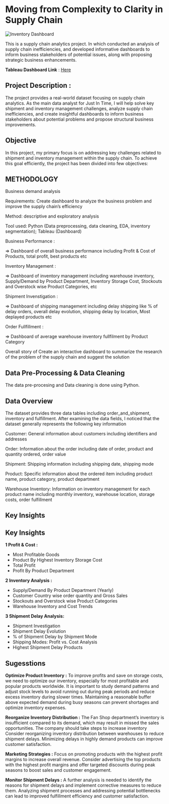 # Moving from Complexity to Clarity in Supply Chain



![Inventory  Dashboard](https://github.com/user-attachments/assets/55c739a4-cf52-4362-a425-52c743ba5232)


This is a supply chain analytics project. In which conducted an analysis of supply chain inefficiencies, and developed informative dashboards to inform business stakeholders of potential issues, along with proposing strategic business enhancements.

**Tableau  Dashboard Link** :  [Here](https://public.tableau.com/views/LogisticandSupplyChainAnalysis/dashboard1?:language=en-US&:sid=&:redirect=auth&:display_count=n&:origin=viz_share_link)


## Project Description :
The project provides a real-world dataset focusing on supply chain analytics. As the main data analyst for Just In Time, I will help solve key shipment and inventory management challenges, analyze supply chain inefficiencies, and create insightful dashboards to inform business stakeholders about potential problems and propose structural business improvements.

## Objective 
In this project, my primary focus is on addressing key challenges related to shipment and inventory management within the supply chain. To achieve this goal efficiently, the project has been divided into few objectives:

## METHODOLOGY

Business demand analysis

Requirements: Create dashboard to analyze the business problem and improve the supply chain’s efficiency

Method: descriptive and exploratory analysis

Tool used: Python (Data preprocessing, data cleaning, EDA, inventory segmentation); Tableau (Dashboard)

Business Performance : 

=> Dashboard of overall business performance including Profit & Cost of Products, total profit, best products etc 

Inventory Management :

=> Dashboard of inventory management including warehouse inventory, Supply/Demand by Product Department, Inventory Storage Cost, Stockouts and Overstock wise Product Categories, etc

Shipment Invenstigation :

=> Dashboard of shipping management including delay shipping like % of delay orders, overall delay evolution, shipping delay by location, Most deplayed products etc 

Order Fullfillment : 

=> Dashboard of average warehouse inventory fullfilment by Product Category

Overall story of Create an interactive dashboard to summarize the research of the problem of the supply chain and suggest the solution


## Data Pre-Processing & Data Cleaning 

The data pre-procesing and Data cleaning is done using Python. 

## Data Overview 
The dataset provides three data tables including order_and_shipment, inventory and fulfillment. After examining the data fields, I noticed that the dataset generally represents the following key information

Customer: General information about customers including identifiers and addresses

Order: Information about the order including date of order, product and quantity ordered, order value

Shipment: Shipping information including shipping date, shipping mode

Product: Specific information about the ordered item including product name, product category, product department

Warehouse Inventory: Information on inventory management for each product name including monthly inventory, warehouse location, storage costs, order fulfillment


## Key Insights 

## Key Insights 
**1 Profit & Cost :**
* Most Profitable Goods
* Product By Highest Inventory Storage Cost
* Total Profit
* Profit By Product Department

**2 Inventory Analysis :**
* Supply/Demand By Product Department (Yearly)
* Customer Country wise order quantity and Gross Sales
* Stockouts and Overstock wise Product Categories
* Warehouse Inventory and Cost Trends

**3 Shipment Delay Analysis:**
* Shipment Investigation
* Shipment Delay Evolution
* % of Shipment Delay by Shipment Mode
* Shipping Modes: Profit vs. Cost Analysis
* Highest Shipment Delay Products


## Sugesstions 

**Optimize Product Inventory :**
To improve profits and save on storage costs, we need to optimize our inventory, especially for most profitable and popular products worldwide. It is important to study demand patterns and adjust stock levels to avoid running out during peak periods and reduce excess inventory during slower times. Maintaining a reasonable buffer above expected demand during busy seasons can prevent shortages and optimize inventory expenses.

**Reorganize Inventory Distribution :**
The Fan Shop department’s inventory is insufficient compared to its demand, which may result in missed the sales opportunities. The company should take steps to increase inventory
Consider reorganizing inventory distribution between warehouses to reduce shipment delays. Minimizing delays in highly demand products can improve customer satisfaction.

**Marketing Strategies :**
Focus on promoting products with the highest profit margins to increase overall revenue. Consider advertising the top products with the highest profit margins and offer targeted discounts during peak seasons to boost sales and customer engagement.

**Monitor Shipment Delays :**
A further analysis is needed to identify the reasons for shipment delays and implement corrective measures to reduce them. Analyzing shipment processes and addressing potential bottlenecks can lead to improved fulfillment efficiency and customer satisfaction.





